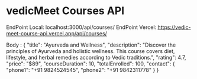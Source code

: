 # vedicMeet Courses API

EndPoint Local: localhost:3000/api/courses/
EndPoint Vercel: https://vedic-meet-course-api.vercel.app/api/courses/

Body : {
    "title": "Ayurveda and Wellness",
    "description": "Discover the principles of Ayurveda and holistic wellness. This course covers diet, lifestyle, and herbal remedies according to Vedic traditions.",
    "rating": 4.7,
    "price": "$89",
    "courseDuration": 10,
    "totalEnrolled": 100,
    "contact": {
      "phone1": "+91 9824524545",
      "phone2": "+91 9842311778"
    }
  }

